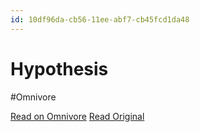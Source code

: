 ```yaml
---
id: 10df96da-cb56-11ee-abf7-cb45fcd1da48
---
```


# Hypothesis
#Omnivore

[Read on Omnivore](https://omnivore.app/me/hypothesis-18da8729ed4)
[Read Original](https://hypothes.is/a/1E4YRstPEe69sQ9-c78lBg)

